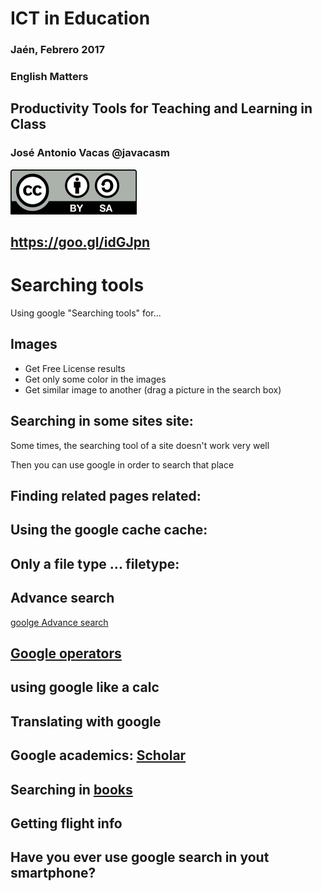 # ICT in Education

### Jaén, Febrero 2017

### English Matters

## Productivity Tools for Teaching and Learning in Class

### José Antonio Vacas @javacasm

![./Licencia CC.png](./images/Licencia_CC.png)

## https://goo.gl/idGJpn

# Searching tools

Using google "Searching tools" for...

## Images

* Get Free License results
* Get only some color in the images
* Get similar image to another (drag a picture in the search box)

## Searching in some sites site:

Some times, the searching tool of a site doesn't work very well

Then you can use google in order to search that place

## Finding related pages related:

## Using the google cache cache:

## Only a file type ... filetype:

## Advance search

[goolge Advance search](https://www.google.es/advanced_search)

## [Google operators](https://support.google.com/websearch/answer/2466433?hl=en)


## using google like a calc

## Translating with google

## Google academics: [Scholar](http://scholar.google.com)

## Searching in [books](http://books.google.com)

## Getting flight info

## Have you ever use google search in yout smartphone?
